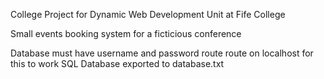 College Project for Dynamic Web Development Unit at Fife College

Small events booking system for a ficticious conference

Database must have username and password route route on localhost for this to work
SQL Database exported to database.txt

